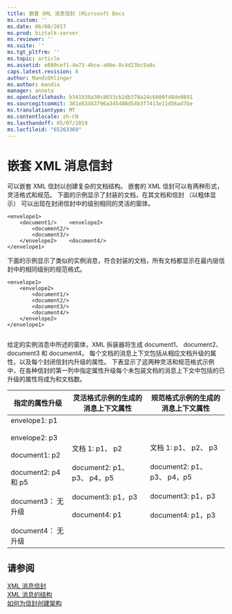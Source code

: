 ```yaml
---
title: 嵌套 XML 消息信封 |Microsoft Docs
ms.custom: ''
ms.date: 06/08/2017
ms.prod: biztalk-server
ms.reviewer: ''
ms.suite: ''
ms.tgt_pltfrm: ''
ms.topic: article
ms.assetid: e880cef1-4e73-4bce-a06e-8c4d23bc5a8c
caps.latest.revision: 8
author: MandiOhlinger
ms.author: mandia
manager: anneta
ms.openlocfilehash: b341930a30c8653cb2db378a24c6600f48de0891
ms.sourcegitcommit: 381e83d43796a345488d54b3f7413e11d56ad7be
ms.translationtype: MT
ms.contentlocale: zh-CN
ms.lasthandoff: 05/07/2019
ms.locfileid: "65263369"
---
```

# <a name="nested-xml-message-envelopes"></a>嵌套 XML 消息信封
可以嵌套 XML 信封以创建复杂的文档结构。 嵌套的 XML 信封可以有两种形式，灵活格式和规范。 下面的示例显示了封装的文档，在其文档和信封 （以粗体显示） 可以出现在封闭信封中的级别相同的灵活的窗体。  
  
```  
<envelope1>  
    <document1/>    <envelope2>  
        <document2/>  
        <document3/>  
    </envelope2>    <document4/>  
</envelope1>  
```  
  
 下面的示例显示了类似的实例消息，符合封装的文档，所有文档都显示在最内层信封中的相同级别的规范格式。  
  
```  
<envelope1>  
    <envelope2>  
        <document1/>  
        <document2/>  
        <document3/>  
        <document4/>  
    </envelope2>  
</envelope1>  
  
```  
  
 给定的实例消息中所述的窗体，XML 拆装器将生成 document1、 document2、 document3 和 document4。 每个文档的消息上下文包括从相应文档升级的属性，以及每个封闭信封内升级的属性。 下表显示了这两种灵活和规范格式示例中，在各种信封的第一列中指定属性升级每个未包装文档的消息上下文中包括的已升级的属性将成为和文档数。  
  
|指定的属性升级|灵活格式示例的生成的消息上下文属性|规范格式示例的生成的消息上下文属性|  
|-----------------------------------|---------------------------------------------------------------|----------------------------------------------------------------|  
|envelope1: p1<br /><br /> envelope2: p3<br /><br /> document1: p2<br /><br /> document2: p4 和 p5<br /><br /> document3： 无升级<br /><br /> document4： 无升级|文档 1: p1、 p2<br /><br /> document2: p1、 p3、 p4，p5<br /><br /> document3: p1，p3<br /><br /> document4: p1|文档 1: p1、 p2、 p3<br /><br /> document2: p1、 p3、 p4，p5<br /><br /> document3: p1，p3<br /><br /> document4: p1，p3|  
  
## <a name="see-also"></a>请参阅  
 [XML 消息信封](../core/xml-message-envelopes.md)   
 [XML 消息的结构](../core/structure-of-an-xml-message.md)   
 [如何为信封创建架构](../core/how-to-create-schemas-for-envelopes.md)